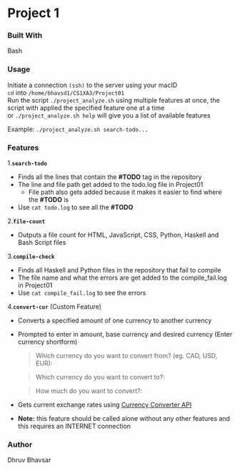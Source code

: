 # Project 1

### Built With
Bash


### Usage
Initiate a connection `(ssh)` to the server using your macID   
`cd` into `/home/bhavsd1/CS1XA3/Project01`  
Run the script `./project_analyze.sh` using multiple features at once, the script with applied the specified feature one at a time  
or `./project_analyze.sh help` will give you a list of available features  

Example: `./project_analyze.sh search-todo...`   


### Features
1.**`search-todo`**
  - Finds all the lines that contain the **#TODO** tag in the repository
  - The line and file path get added to the todo.log file in Project01
    - File path also gets added because it makes it easier to find where the **#TODO** is
  - Use `cat todo.log` to see all the **#TODO**

2.**`file-count`**
  - Outputs a file count for HTML, JavaScript, CSS, Python, Haskell and Bash Script files


3.**`compile-check`**
  - Finds all Haskell and Python files in the repository that fail to compile
  - The file name and what the errors are get added to the compile_fail.log in Project01
  - Use `cat compile_fail.log` to see the errors

4.**`convert-cur`** (Custom Feature)
  - Converts a specified amount of one currency to another currency
  - Prompted to enter in amount, base currency and desired currency (Enter currency shortform)
    > Which currency do you want to convert from? (eg. CAD, USD, EUR): 
    
    > Which currency do you want to convert to?: 
    
    > How much do you want to convert?:
  - Gets current exchange rates using [Currency Converter API](https://www.currencyconverterapi.com)
  - **Note:** this feature should be called alone without any other features and this requires an INTERNET connection



### Author
Dhruv Bhavsar
